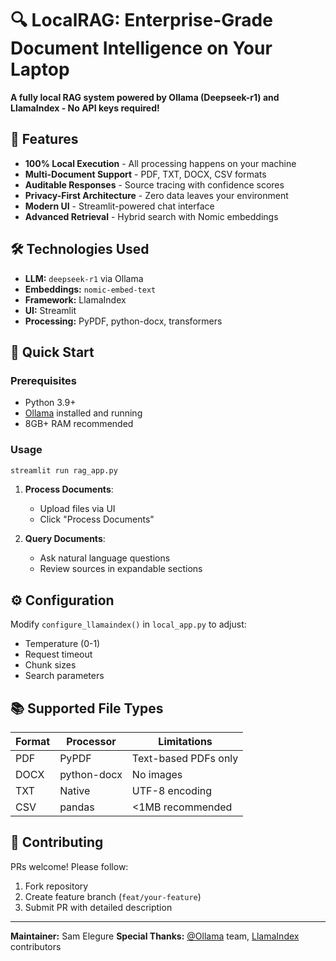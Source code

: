 # 🔍 LocalRAG: Enterprise-Grade Document Intelligence on Your Laptop

**A fully local RAG system powered by Ollama (Deepseek-r1) and LlamaIndex - No API keys required!**

## 🌟 Features
- **100% Local Execution** - All processing happens on your machine
- **Multi-Document Support** - PDF, TXT, DOCX, CSV formats
- **Auditable Responses** - Source tracing with confidence scores
- **Privacy-First Architecture** - Zero data leaves your environment
- **Modern UI** - Streamlit-powered chat interface
- **Advanced Retrieval** - Hybrid search with Nomic embeddings

## 🛠️ Technologies Used
- **LLM:** `deepseek-r1` via Ollama
- **Embeddings:** `nomic-embed-text`
- **Framework:** LlamaIndex
- **UI:** Streamlit
- **Processing:** PyPDF, python-docx, transformers

## 🚀 Quick Start

### Prerequisites
- Python 3.9+
- [Ollama](https://ollama.ai/) installed and running
- 8GB+ RAM recommended


### Usage
```bash
streamlit run rag_app.py
```
1. **Process Documents**:
   - Upload files via UI
   - Click "Process Documents"
   
2. **Query Documents**:
   - Ask natural language questions
   - Review sources in expandable sections

## ⚙️ Configuration
Modify `configure_llamaindex()` in `local_app.py` to adjust:
- Temperature (0-1)
- Request timeout
- Chunk sizes
- Search parameters

## 📚 Supported File Types
| Format | Processor | Limitations |
|--------|-----------|-------------|
| PDF    | PyPDF     | Text-based PDFs only |
| DOCX   | python-docx | No images |
| TXT    | Native    | UTF-8 encoding |
| CSV    | pandas    | <1MB recommended |


## 🤝 Contributing
PRs welcome! Please follow:
1. Fork repository
2. Create feature branch (`feat/your-feature`)
3. Submit PR with detailed description


---

**Maintainer:** Sam Elegure 
**Special Thanks:** 
[@Ollama](https://github.com/ollama/ollama) team, 
[LlamaIndex](https://github.com/run-llama/llama_index) contributors

